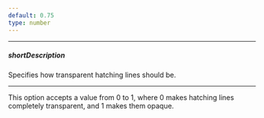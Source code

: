 ```yaml
---
default: 0.75
type: number
---
```

---
##### shortDescription
Specifies how transparent hatching lines should be.

---
This option accepts a value from 0 to 1, where 0 makes hatching lines completely transparent, and 1 makes them opaque.